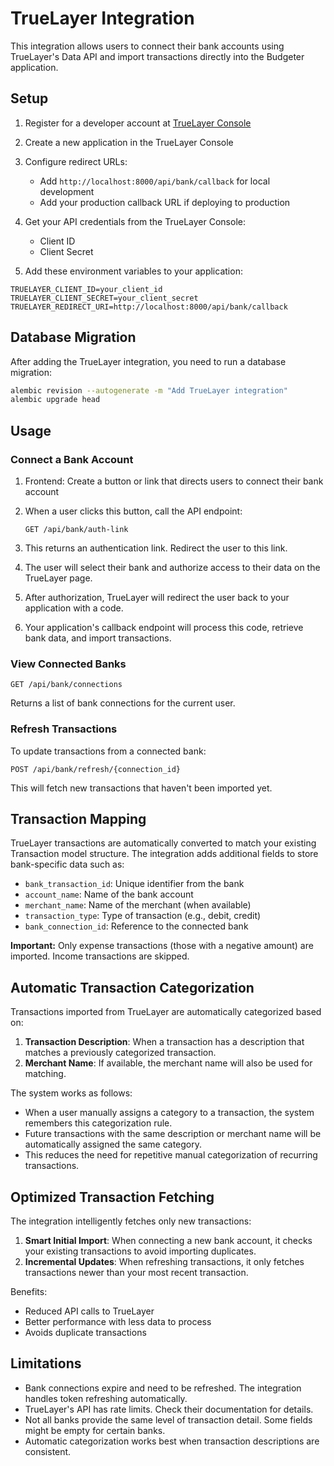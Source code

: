 # TrueLayer Integration

This integration allows users to connect their bank accounts using TrueLayer's Data API and import transactions directly into the Budgeter application.

## Setup

1. Register for a developer account at [TrueLayer Console](https://console.truelayer.com/)

2. Create a new application in the TrueLayer Console

3. Configure redirect URLs:
   - Add `http://localhost:8000/api/bank/callback` for local development
   - Add your production callback URL if deploying to production

4. Get your API credentials from the TrueLayer Console:
   - Client ID
   - Client Secret

5. Add these environment variables to your application:

```
TRUELAYER_CLIENT_ID=your_client_id
TRUELAYER_CLIENT_SECRET=your_client_secret
TRUELAYER_REDIRECT_URI=http://localhost:8000/api/bank/callback
```

## Database Migration

After adding the TrueLayer integration, you need to run a database migration:

```bash
alembic revision --autogenerate -m "Add TrueLayer integration"
alembic upgrade head
```

## Usage

### Connect a Bank Account

1. Frontend: Create a button or link that directs users to connect their bank account

2. When a user clicks this button, call the API endpoint:
   ```
   GET /api/bank/auth-link
   ```

3. This returns an authentication link. Redirect the user to this link.

4. The user will select their bank and authorize access to their data on the TrueLayer page.

5. After authorization, TrueLayer will redirect the user back to your application with a code.

6. Your application's callback endpoint will process this code, retrieve bank data, and import transactions.

### View Connected Banks

```
GET /api/bank/connections
```

Returns a list of bank connections for the current user.

### Refresh Transactions

To update transactions from a connected bank:

```
POST /api/bank/refresh/{connection_id}
```

This will fetch new transactions that haven't been imported yet.

## Transaction Mapping

TrueLayer transactions are automatically converted to match your existing Transaction model structure. The integration adds additional fields to store bank-specific data such as:

- `bank_transaction_id`: Unique identifier from the bank
- `account_name`: Name of the bank account
- `merchant_name`: Name of the merchant (when available)
- `transaction_type`: Type of transaction (e.g., debit, credit)
- `bank_connection_id`: Reference to the connected bank

**Important:** Only expense transactions (those with a negative amount) are imported. Income transactions are skipped.

## Automatic Transaction Categorization

Transactions imported from TrueLayer are automatically categorized based on:

1. **Transaction Description**: When a transaction has a description that matches a previously categorized transaction.
2. **Merchant Name**: If available, the merchant name will also be used for matching.

The system works as follows:

- When a user manually assigns a category to a transaction, the system remembers this categorization rule.
- Future transactions with the same description or merchant name will be automatically assigned the same category.
- This reduces the need for repetitive manual categorization of recurring transactions.

## Optimized Transaction Fetching

The integration intelligently fetches only new transactions:

1. **Smart Initial Import**: When connecting a new bank account, it checks your existing transactions to avoid importing duplicates.
2. **Incremental Updates**: When refreshing transactions, it only fetches transactions newer than your most recent transaction.

Benefits:
- Reduced API calls to TrueLayer
- Better performance with less data to process
- Avoids duplicate transactions

## Limitations

- Bank connections expire and need to be refreshed. The integration handles token refreshing automatically.
- TrueLayer's API has rate limits. Check their documentation for details.
- Not all banks provide the same level of transaction detail. Some fields might be empty for certain banks.
- Automatic categorization works best when transaction descriptions are consistent. 